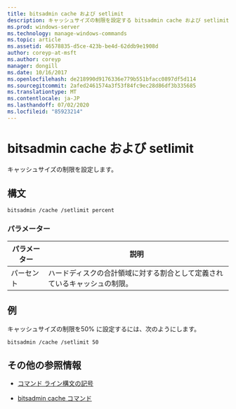 ```yaml
---
title: bitsadmin cache および setlimit
description: キャッシュサイズの制限を設定する bitsadmin cache および setlimit コマンドの参照記事。
ms.prod: windows-server
ms.technology: manage-windows-commands
ms.topic: article
ms.assetid: 46578835-d5ce-423b-be4d-62ddb9e1908d
author: coreyp-at-msft
ms.author: coreyp
manager: dongill
ms.date: 10/16/2017
ms.openlocfilehash: de218990d9176336e779b551bfacc0897df5d114
ms.sourcegitcommit: 2afed2461574a3f53f84fc9ec28d86df3b335685
ms.translationtype: MT
ms.contentlocale: ja-JP
ms.lasthandoff: 07/02/2020
ms.locfileid: "85923214"
---
```

# <a name="bitsadmin-cache-and-setlimit"></a>bitsadmin cache および setlimit

キャッシュサイズの制限を設定します。

## <a name="syntax"></a>構文

```
bitsadmin /cache /setlimit percent
```

### <a name="parameters"></a>パラメーター

| パラメーター | 説明 |
| -------------- | -------------- |
| パーセント | ハードディスクの合計領域に対する割合として定義されているキャッシュの制限。 |

## <a name="examples"></a>例

キャッシュサイズの制限を50% に設定するには、次のようにします。

```
bitsadmin /cache /setlimit 50
```

## <a name="additional-references"></a>その他の参照情報

- [コマンド ライン構文の記号](command-line-syntax-key.md)

- [bitsadmin cache コマンド](bitsadmin-cache.md)
